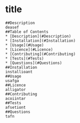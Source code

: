  # title
    ##Description
    deasef
    ##Table of Contents
    * [Description](#Description)
    * [Installation](#Installation)
    * [Usage](#Usage)
    * [Licence](#Licence)
    * [Contributing](#Contributing)
    * [Tests](#Tests)
    * [Questions](#Questions)
    ##Installation
    installioant
    ##Usage
    usafga
    ##Licence
    alligator
    ##Contributing
    acoiintar
    ##Tests
    afsetiont
    ##Questions
    tafn
    